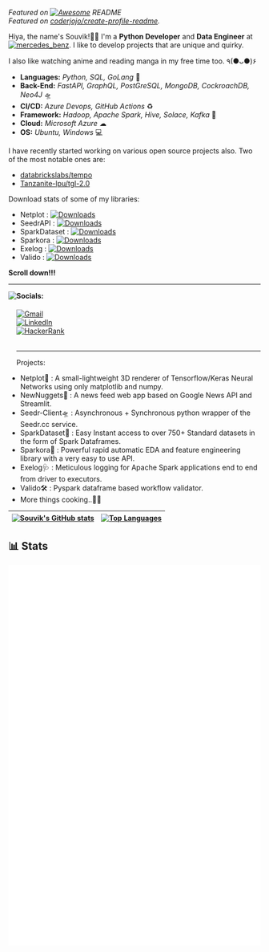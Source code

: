 *Featured on [![Awesome](https://cdn.rawgit.com/sindresorhus/awesome/d7305f38d29fed78fa85652e3a63e154dd8e8829/media/badge.svg)](https://github.com/sindresorhus/awesome#readme) README*  
*Featured on [coderjojo/create-profile-readme](https://coderjojo.github.io/creative-profile-readme/).*

Hiya, the name's Souvik!🐱‍💻 I'm a **Python Developer** and **Data Engineer** at [![mercedes_benz](https://badges.aleen42.com/src/mercedes_benz.svg)](https://www.mbrdi.co.in/). I like to develop projects that are unique and quirky.

I also like watching anime and reading manga in my free time too. ٩(●ᴗ●)۶

- **Languages:** *Python, SQL, GoLang* 🚀
- **Back-End:** *FastAPI, GraphQL, PostGreSQL, MongoDB, CockroachDB, Neo4J* 🛸
- **CI/CD:** *Azure Devops, GitHub Actions* ♻
- **Framework:** *Hadoop, Apache Spark, Hive, Solace, Kafka* 🧬
- **Cloud:** *Microsoft Azure* ☁
- **OS:** *Ubuntu, Windows* 💻

I have recently started working on various open source projects also. Two of the most notable ones are:
- [databrickslabs/tempo](https://github.com/databrickslabs/tempo)
- [Tanzanite-lpu/tgl-2.0](https://github.com/Tanzanite-lpu/tgl-2.0)

Download stats of some of my libraries:
* Netplot : [![Downloads](https://static.pepy.tech/personalized-badge/netplot?period=total&units=international_system&left_color=black&right_color=orange&left_text=PYPI%20Downloads)](https://pepy.tech/project/netplot)
* SeedrAPI : [![Downloads](https://static.pepy.tech/personalized-badge/seedrapi?period=month&units=international_system&left_color=black&right_color=orange&left_text=PYPI%20Downloads)](https://pepy.tech/project/seedrapi)
* SparkDataset : [![Downloads](https://static.pepy.tech/personalized-badge/sparkdataset?period=total&units=international_system&left_color=black&right_color=orange&left_text=PYPI%20Downloads)](https://pepy.tech/project/sparkdataset)
* Sparkora : [![Downloads](https://static.pepy.tech/personalized-badge/sparkora?period=month&units=international_system&left_color=black&right_color=orange&left_text=PYPI%20Downloads)](https://pepy.tech/project/sparkora)
* Exelog : [![Downloads](https://static.pepy.tech/personalized-badge/exelog?period=month&units=international_system&left_color=black&right_color=orange&left_text=PYPI%20Downloads)](https://pepy.tech/project/exelog)
* Valido : [![Downloads](https://static.pepy.tech/personalized-badge/valido?period=month&units=international_system&left_color=black&right_color=orange&left_text=PYPI%20Downloads)](https://pepy.tech/project/valido)

**Scroll down!!!**
 
---

[<img align="left" height="150px" src="https://i.postimg.cc/c4MC9HfC/173149-F5-3-F57-40-C7-9496-7-BEDCDF4-B1-A9.png">](https://www.beautifyconverter.com/steganographic-decoder.php)  
<h4 style="margin-top: 0px; padding-top: 0px;">Socials:</h4>

[![Gmail](https://img.shields.io/badge/Gmail-D14836?style=for-the-badge&logo=gmail&logoColor=white)](mailto:spratiher9@gmail.com)<br />
[![LinkedIn](https://img.shields.io/badge/LinkedIn-0077B5?style=for-the-badge&logo=linkedin&logoColor=white)](https://www.linkedin.com/in/souvik-pratiher-32bb3a133/)<br />
[![HackerRank](https://img.shields.io/badge/-Hackerrank-2EC866?style=for-the-badge&logo=HackerRank&logoColor=white)](https://www.hackerrank.com/souvikpratiher)<br /><br />

---

Projects: 

* Netplot🏁 : A small-lightweight 3D renderer of Tensorflow/Keras Neural Networks using only matplotlib and numpy.
* NewNuggets📰 : A news feed web app based on Google News API and Streamlit. 
* Seedr-Client🛸 : Asynchronous + Synchronous python wrapper of the Seedr.cc service.
* SparkDataset📑 : Easy Instant access to over 750+ Standard datasets in the form of Spark Dataframes.
* Sparkora🤖 : Powerful rapid automatic EDA and feature engineering library with a very easy to use API.
* Exelog🩺 : Meticulous logging for Apache Spark applications end to end from driver to executors.
* Valido🛠 : Pyspark dataframe based workflow validator.
* More things cooking..🐱‍🏍


| <a href="https://github.com/anuraghazra/github-readme-stats"><img align="center" src="https://github-readme-stats.vercel.app/api?username=Spratiher9&count_private=true&show_icons=true&include_all_commits=true&hide_border=true&theme=graywhite" alt="Souvik's GitHub stats" /></a> | <a href="https://github.com/anuraghazra/github-readme-stats"><img align="center" src="https://github-readme-stats.vercel.app/api/top-langs/?username=Spratiher9&layout=compact&hide_border=true&theme=graywhite" alt="Top Languages" /></a> |
| ------------- | ------------- |

## 📊 Stats
[![Metrics](https://github.com/Spratiher9/Spratiher9/raw/main/github-metrics.svg)](https://github.com/Spratiher9)

